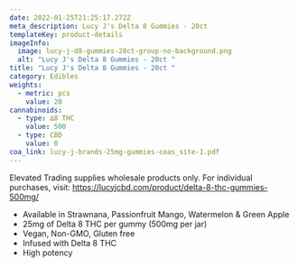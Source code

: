 ```yaml
---
date: 2022-01-25T21:25:17.272Z
meta_description: Lucy J's Delta 8 Gummies - 20ct
templateKey: product-details
imageInfo:
  image: lucy-j-d8-gummies-20ct-group-no-background.png
  alt: "Lucy J's Delta 8 Gummies - 20ct "
title: "Lucy J's Delta 8 Gummies - 20ct "
category: Edibles
weights:
  - metric: pcs
    value: 20
cannabinoids:
  - type: ∆8 THC
    value: 500
  - type: CBD
    value: 0
coa_link: lucy-j-brands-25mg-gummies-coas_site-1.pdf
---
```

Elevated Trading supplies wholesale products only. For individual purchases, visit: https://lucyjcbd.com/product/delta-8-thc-gummies-500mg/

* Available in Strawnana, Passionfruit Mango, Watermelon & Green Apple
* 25mg of Delta 8 THC per gummy (500mg per jar)
* Vegan, Non-GMO, Gluten free
* Infused with Delta 8 THC
* High potency